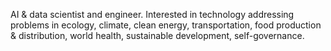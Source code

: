 AI & data scientist and engineer. Interested in technology addressing problems in ecology, climate, clean energy, 
transportation, food production & distribution, world health, sustainable development, self-governance.
